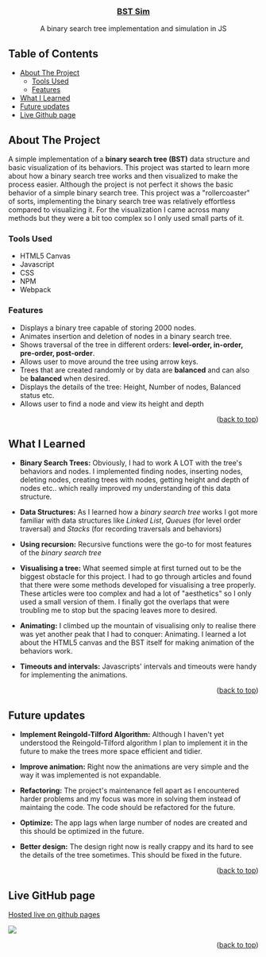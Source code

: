 <a name="top"></a>

<br />

<h3 align="center">
  <a href="https://imaginepog.github.io/bst-simulation/">BST Sim</a>
</h3>
  <p align="center">
    A binary search tree implementation and simulation in JS
  </p>
</div>

## Table of Contents

- [About The Project](#about-the-project)
  - [Tools Used](#tools-used)
  - [Features](#features)
- [What I Learned](#what-i-learned)
- [Future updates](#future-updates)
- [Live Github page](#live-github-page)

## About The Project

A simple implementation of a **binary search tree (BST)** data structure and basic visualization of its behaviors. This project was started to learn more about how a binary search tree works and then visualized to make the process easier. Although the project is not perfect it shows the basic behavior of a simple binary search tree. This project was a "rollercoaster" of sorts, implementing the binary search tree was relatively effortless compared to visualizing it. For the visualization I came across many methods but they were a bit too complex so I only used small parts of it.

### Tools Used

- HTML5 Canvas
- Javascript
- CSS
- NPM
- Webpack

### Features

- Displays a binary tree capable of storing 2000 nodes.
- Animates insertion and deletion of nodes in a binary search tree.
- Shows traversal of the tree in different orders: **level-order, in-order, pre-order, post-order**.
- Allows user to move around the tree using arrow keys.
- Trees that are created randomly or by data are **balanced** and can also be **balanced** when desired.
- Displays the details of the tree: Height, Number of nodes, Balanced status etc.
- Allows user to find a node and view its height and depth

<p align="right">(<a href="#top">back to top</a>)</p>

## What I Learned

- **Binary Search Trees:** Obviously, I had to work A LOT with the tree's behaviors and nodes. I implemented finding nodes, inserting nodes, deleting nodes, creating trees with nodes, getting height and depth of nodes etc.. which really improved my understanding of this data structure.

- **Data Structures:** As I learned how a _binary search tree_ works I got more familiar with data structures like _Linked List_, _Queues_ (for level order traversal) and _Stacks_ (for recording traversals and behaviors)

- **Using recursion:** Recursive functions were the go-to for most features of the _binary search tree_

- **Visualising a tree:** What seemed simple at first turned out to be the biggest obstacle for this project. I had to go through articles and found that there were some methods developed for visualising a tree properly. These articles were too complex and had a lot of "aesthetics" so I only used a small version of them. I finally got the overlaps that were troubling me to stop but the spacing leaves more to desired.

- **Animating:** I climbed up the mountain of visualising only to realise there was yet another peak that I had to conquer: Animating. I learned a lot about the HTML5 canvas and the BST itself for making animation of the behaviors work.

- **Timeouts and intervals:** Javascripts' intervals and timeouts were handy for implementing the animations.

<p align="right">(<a href="#top">back to top</a>)</p>

## Future updates

- **Implement Reingold-Tilford Algorithm:** Although I haven't yet understood the Reingold-Tilford algorithm I plan to implement it in the future to make the trees more space efficient and tidier.

- **Improve animation:** Right now the animations are very simple and the way it was implemented is not expandable.

- **Refactoring:** The project's maintenance fell apart as I encountered harder problems and my focus was more in solving them instead of maintaing the code. The code should be refactored for the future.

- **Optimize:** The app lags when large number of nodes are created and this should be optimized in the future.

- **Better design:** The design right now is really crappy and its hard to see the details of the tree sometimes. This should be fixed in the future.

<p align="right">(<a href="#top">back to top</a>)</p>

## Live GitHub page

[Hosted live on github pages][gh-page]

<a href="https://pdridh.github.io/bst-simulation/"><img src="src/assets/screenshot.png"></a>

<p align="right">(<a href="#top">back to top</a>)</p>

<!-- LINKS -->

[gh-page]: https://pdridh.github.io/bst-simulation/
